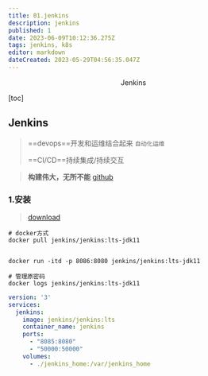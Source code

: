 ```yaml
---
title: 01.jenkins
description: jenkins
published: 1
date: 2023-06-09T10:12:36.275Z
tags: jenkins, k8s
editor: markdown
dateCreated: 2023-05-29T04:56:35.047Z
---
```


<center>Jenkins</center>





[toc]





## Jenkins

> ==devops==开发和运维结合起来 `自动化运维`
>
> ==CI/CD==持续集成/持续交互

> **构建伟大，无所不能** [github](https://www.jenkins.io/zh/)





### 1.安装

> [download](https://www.jenkins.io/zh/download/)

```shell
# docker方式
docker pull jenkins/jenkins:lts-jdk11


docker run -itd -p 8086:8080 jenkins/jenkins:lts-jdk11

# 管理原密码
docker logs jenkins/jenkins:lts-jdk11 
```

```yaml
version: '3'
services:
  jenkins:
    image: jenkins/jenkins:lts
    container_name: jenkins
    ports:
      - "8085:8080"
      - "50000:50000"
    volumes:
      - ./jenkins_home:/var/jenkins_home
```
